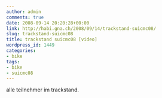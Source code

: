 ```yaml
---
author: admin
comments: true
date: 2008-09-14 20:20:28+00:00
link: http://habi.gna.ch/2008/09/14/trackstand-suicmc08/
slug: trackstand-suicmc08
title: trackstand suicmc08 [video]
wordpress_id: 1449
categories:
- bike
tags:
- bike
- suicmc08
---
```



alle teilnehmer im trackstand.
